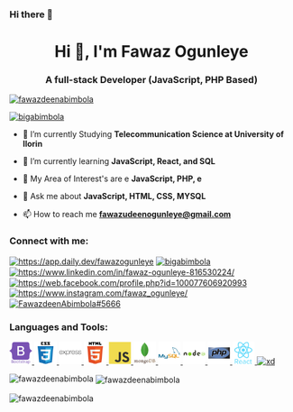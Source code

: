 ### Hi there 👋

<h1 align="center">Hi 👋, I'm Fawaz Ogunleye</h1>
<h3 align="center">A full-stack Developer (JavaScript, PHP Based)</h3>

<p align="left"> <a href="https://github.com/ryo-ma/github-profile-trophy"><img src="https://github-profile-trophy.vercel.app/?username=fawazdeenabimbola" alt="fawazdeenabimbola" /></a> </p>

<p align="left"> <a href="https://twitter.com/bigabimbola" target="blank"><img src="https://img.shields.io/twitter/follow/bigabimbola?logo=twitter&style=for-the-badge" alt="bigabimbola" /></a> </p>

- 🔭 I’m currently Studying **Telecommunication Science at University of Ilorin**

- 🌱 I’m currently learning **JavaScript, React, and SQL**

- 👯 My Area of Interest's are e **JavaScript, PHP, e**

- 💬 Ask me about **JavaScript, HTML, CSS, MYSQL**

- 📫 How to reach me **fawazudeenogunleye@gmail.com**

<h3 align="left">Connect with me:</h3>
<p align="left">
<a href="https://dev.to/https://app.daily.dev/fawazogunleye" target="blank"><img align="center" src="https://raw.githubusercontent.com/rahuldkjain/github-profile-readme-generator/master/src/images/icons/Social/devto.svg" alt="https://app.daily.dev/fawazogunleye" height="30" width="40" /></a>
<a href="https://twitter.com/bigabimbola" target="blank"><img align="center" src="https://raw.githubusercontent.com/rahuldkjain/github-profile-readme-generator/master/src/images/icons/Social/twitter.svg" alt="bigabimbola" height="30" width="40" /></a>
<a href="https://linkedin.com/in/https://www.linkedin.com/in/fawaz-ogunleye-816530224/" target="blank"><img align="center" src="https://raw.githubusercontent.com/rahuldkjain/github-profile-readme-generator/master/src/images/icons/Social/linked-in-alt.svg" alt="https://www.linkedin.com/in/fawaz-ogunleye-816530224/" height="30" width="40" /></a>
<a href="https://fb.com/https://web.facebook.com/profile.php?id=100077606920993" target="blank"><img align="center" src="https://raw.githubusercontent.com/rahuldkjain/github-profile-readme-generator/master/src/images/icons/Social/facebook.svg" alt="https://web.facebook.com/profile.php?id=100077606920993" height="30" width="40" /></a>
<a href="https://instagram.com/https://www.instagram.com/fawaz_ogunleye/" target="blank"><img align="center" src="https://raw.githubusercontent.com/rahuldkjain/github-profile-readme-generator/master/src/images/icons/Social/instagram.svg" alt="https://www.instagram.com/fawaz_ogunleye/" height="30" width="40" /></a>
<a href="https://discord.gg/FawazdeenAbimbola#5666" target="blank"><img align="center" src="https://raw.githubusercontent.com/rahuldkjain/github-profile-readme-generator/master/src/images/icons/Social/discord.svg" alt="FawazdeenAbimbola#5666" height="30" width="40" /></a>
</p>

<h3 align="left">Languages and Tools:</h3>
<p align="left"> <a href="https://getbootstrap.com" target="_blank" rel="noreferrer"> <img src="https://raw.githubusercontent.com/devicons/devicon/master/icons/bootstrap/bootstrap-plain-wordmark.svg" alt="bootstrap" width="40" height="40"/> </a> <a href="https://www.w3schools.com/css/" target="_blank" rel="noreferrer"> <img src="https://raw.githubusercontent.com/devicons/devicon/master/icons/css3/css3-original-wordmark.svg" alt="css3" width="40" height="40"/> </a> <a href="https://expressjs.com" target="_blank" rel="noreferrer"> <img src="https://raw.githubusercontent.com/devicons/devicon/master/icons/express/express-original-wordmark.svg" alt="express" width="40" height="40"/> </a> <a href="https://www.w3.org/html/" target="_blank" rel="noreferrer"> <img src="https://raw.githubusercontent.com/devicons/devicon/master/icons/html5/html5-original-wordmark.svg" alt="html5" width="40" height="40"/> </a> <a href="https://developer.mozilla.org/en-US/docs/Web/JavaScript" target="_blank" rel="noreferrer"> <img src="https://raw.githubusercontent.com/devicons/devicon/master/icons/javascript/javascript-original.svg" alt="javascript" width="40" height="40"/> </a> <a href="https://www.mongodb.com/" target="_blank" rel="noreferrer"> <img src="https://raw.githubusercontent.com/devicons/devicon/master/icons/mongodb/mongodb-original-wordmark.svg" alt="mongodb" width="40" height="40"/> </a> <a href="https://www.mysql.com/" target="_blank" rel="noreferrer"> <img src="https://raw.githubusercontent.com/devicons/devicon/master/icons/mysql/mysql-original-wordmark.svg" alt="mysql" width="40" height="40"/> </a> <a href="https://nodejs.org" target="_blank" rel="noreferrer"> <img src="https://raw.githubusercontent.com/devicons/devicon/master/icons/nodejs/nodejs-original-wordmark.svg" alt="nodejs" width="40" height="40"/> </a> <a href="https://www.php.net" target="_blank" rel="noreferrer"> <img src="https://raw.githubusercontent.com/devicons/devicon/master/icons/php/php-original.svg" alt="php" width="40" height="40"/> </a> <a href="https://reactjs.org/" target="_blank" rel="noreferrer"> <img src="https://raw.githubusercontent.com/devicons/devicon/master/icons/react/react-original-wordmark.svg" alt="react" width="40" height="40"/> </a> <a href="https://www.adobe.com/products/xd.html" target="_blank" rel="noreferrer"> <img src="https://cdn.worldvectorlogo.com/logos/adobe-xd.svg" alt="xd" width="40" height="40"/> </a> </p>

<p><img align="left" src="https://github-readme-stats.vercel.app/api/top-langs?username=fawazdeenabimbola&show_icons=true&locale=en&layout=compact" alt="fawazdeenabimbola" /></p>

<p>&nbsp;<img align="center" src="https://github-readme-stats.vercel.app/api?username=fawazdeenabimbola&show_icons=true&locale=en" alt="fawazdeenabimbola" /></p>

<p><img align="center" src="https://github-readme-streak-stats.herokuapp.com/?user=fawazdeenabimbola&" alt="fawazdeenabimbola" /></p>

